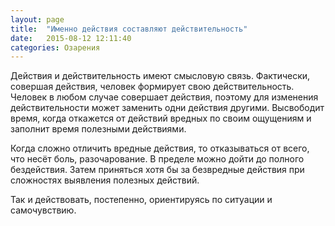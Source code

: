 ```yaml
---
layout: page
title:  "Именно действия составляют действительность"
date:   2015-08-12 12:11:40
categories: Озарения
---
```


Действия и действительность имеют смысловую связь. Фактически, совершая действия, человек формирует свою действительность. Человек в любом случае совершает действия, поэтому для изменения действительности может заменить одни действия другими. Высвободит время, когда откажется от действий вредных по своим ощущениям и заполнит время полезными действиями.

Когда сложно отличить вредные действия, то отказываться от всего, что несёт боль, разочарование. В пределе можно дойти до полного бездействия. Затем приняться хотя бы за безвредные действия при сложностях выявления полезных действий.

Так и действовать, постепенно, ориентируясь по ситуации и самочувствию.
